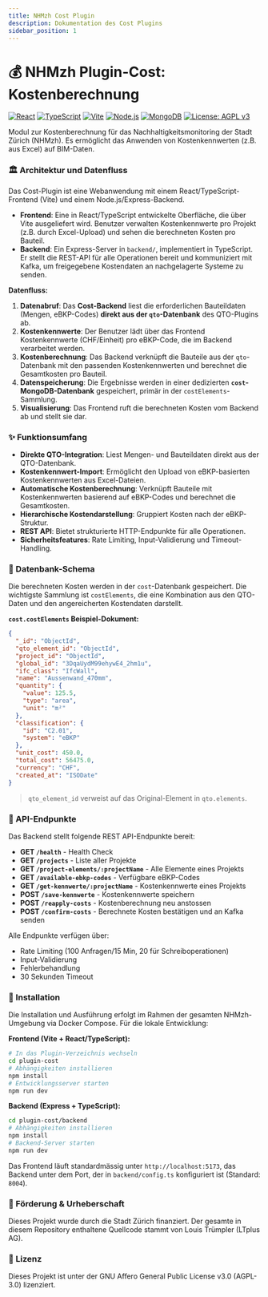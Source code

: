 ```yaml
---
title: NHMzh Cost Plugin
description: Dokumentation des Cost Plugins
sidebar_position: 1
---
```


# 💰 NHMzh Plugin-Cost: Kostenberechnung

[![React](https://img.shields.io/badge/React-18.3-61DAFB.svg?style=for-the-badge&logo=react)](https://reactjs.org/)
[![TypeScript](https://img.shields.io/badge/TypeScript-5.7-3178C6.svg?style=for-the-badge&logo=typescript)](https://www.typescriptlang.org/)
[![Vite](https://img.shields.io/badge/Vite-6.2-646CFF.svg?style=for-the-badge&logo=vite)](https://vitejs.dev/)
[![Node.js](https://img.shields.io/badge/Node.js-18.x-339933.svg?style=for-the-badge&logo=node.js)](https://nodejs.org/)
[![MongoDB](https://img.shields.io/badge/MongoDB-47A248.svg?style=for-the-badge&logo=mongodb)](https://www.mongodb.com/)
[![License: AGPL v3](https://img.shields.io/badge/License-AGPL%20v3-blue.svg?style=for-the-badge)](https://www.gnu.org/licenses/agpl-3.0)

Modul zur Kostenberechnung für das Nachhaltigkeitsmonitoring der Stadt Zürich (NHMzh). Es ermöglicht das Anwenden von Kostenkennwerten (z.B. aus Excel) auf BIM-Daten.


### 🏛️ Architektur und Datenfluss

Das Cost-Plugin ist eine Webanwendung mit einem React/TypeScript-Frontend (Vite) und einem Node.js/Express-Backend.

- **Frontend**: Eine in React/TypeScript entwickelte Oberfläche, die über Vite ausgeliefert wird. Benutzer verwalten Kostenkennwerte pro Projekt (z.B. durch Excel-Upload) und sehen die berechneten Kosten pro Bauteil.
- **Backend**: Ein Express-Server in `backend/`, implementiert in TypeScript. Er stellt die REST-API für alle Operationen bereit und kommuniziert mit Kafka, um freigegebene Kostendaten an nachgelagerte Systeme zu senden.

**Datenfluss:**

1.  **Datenabruf**: Das **Cost-Backend** liest die erforderlichen Bauteildaten (Mengen, eBKP-Codes) **direkt aus der `qto`-Datenbank** des QTO-Plugins ab.
2.  **Kostenkennwerte**: Der Benutzer lädt über das Frontend Kostenkennwerte (CHF/Einheit) pro eBKP-Code, die im Backend verarbeitet werden.
3.  **Kostenberechnung**: Das Backend verknüpft die Bauteile aus der `qto`-Datenbank mit den passenden Kostenkennwerten und berechnet die Gesamtkosten pro Bauteil.
4.  **Datenspeicherung**: Die Ergebnisse werden in einer dedizierten **`cost`-MongoDB-Datenbank** gespeichert, primär in der `costElements`-Sammlung.
5.  **Visualisierung**: Das Frontend ruft die berechneten Kosten vom Backend ab und stellt sie dar.


### ✨ Funktionsumfang

- **Direkte QTO-Integration**: Liest Mengen- und Bauteildaten direkt aus der QTO-Datenbank.
- **Kostenkennwert-Import**: Ermöglicht den Upload von eBKP-basierten Kostenkennwerten aus Excel-Dateien.
- **Automatische Kostenberechnung**: Verknüpft Bauteile mit Kostenkennwerten basierend auf eBKP-Codes und berechnet die Gesamtkosten.
- **Hierarchische Kostendarstellung**: Gruppiert Kosten nach der eBKP-Struktur.
- **REST API**: Bietet strukturierte HTTP-Endpunkte für alle Operationen.
- **Sicherheitsfeatures**: Rate Limiting, Input-Validierung und Timeout-Handling.

### 💾 Datenbank-Schema

Die berechneten Kosten werden in der `cost`-Datenbank gespeichert. Die wichtigste Sammlung ist `costElements`, die eine Kombination aus den QTO-Daten und den angereicherten Kostendaten darstellt.

**`cost.costElements` Beispiel-Dokument:**

```json
{
  "_id": "ObjectId",
  "qto_element_id": "ObjectId",
  "project_id": "ObjectId",
  "global_id": "3DqaUydM99ehywE4_2hm1u",
  "ifc_class": "IfcWall",
  "name": "Aussenwand_470mm",
  "quantity": {
    "value": 125.5,
    "type": "area",
    "unit": "m²"
  },
  "classification": {
    "id": "C2.01",
    "system": "eBKP"
  },
  "unit_cost": 450.0,
  "total_cost": 56475.0,
  "currency": "CHF",
  "created_at": "ISODate"
}
```

> `qto_element_id` verweist auf das Original-Element in `qto.elements`.

### 📡 API-Endpunkte

Das Backend stellt folgende REST API-Endpunkte bereit:

- **GET `/health`** - Health Check
- **GET `/projects`** - Liste aller Projekte
- **GET `/project-elements/:projectName`** - Alle Elemente eines Projekts
- **GET `/available-ebkp-codes`** - Verfügbare eBKP-Codes
- **GET `/get-kennwerte/:projectName`** - Kostenkennwerte eines Projekts
- **POST `/save-kennwerte`** - Kostenkennwerte speichern
- **POST `/reapply-costs`** - Kostenberechnung neu anstossen
- **POST `/confirm-costs`** - Berechnete Kosten bestätigen und an Kafka senden

Alle Endpunkte verfügen über:
- Rate Limiting (100 Anfragen/15 Min, 20 für Schreiboperationen)
- Input-Validierung
- Fehlerbehandlung
- 30 Sekunden Timeout

### 🚀 Installation

Die Installation und Ausführung erfolgt im Rahmen der gesamten NHMzh-Umgebung via Docker Compose. Für die lokale Entwicklung:

**Frontend (Vite + React/TypeScript):**
```bash
# In das Plugin-Verzeichnis wechseln
cd plugin-cost
# Abhängigkeiten installieren
npm install
# Entwicklungsserver starten
npm run dev
```

**Backend (Express + TypeScript):**
```bash
cd plugin-cost/backend
# Abhängigkeiten installieren
npm install
# Backend-Server starten
npm run dev
```

Das Frontend läuft standardmässig unter `http://localhost:5173`, das Backend unter dem Port, der in `backend/config.ts` konfiguriert ist (Standard: `8004`).

### 🤝 Förderung & Urheberschaft

Dieses Projekt wurde durch die Stadt Zürich finanziert. Der gesamte in diesem Repository enthaltene Quellcode stammt von Louis Trümpler (LTplus AG).

### 📄 Lizenz

Dieses Projekt ist unter der GNU Affero General Public License v3.0 (AGPL-3.0) lizenziert.
